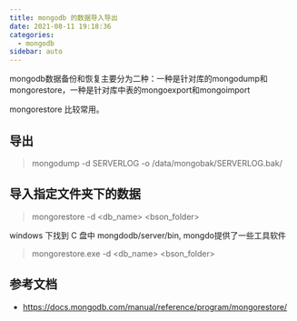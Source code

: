 ```yaml
---
title: mongodb 的数据导入导出
date: 2021-08-11 19:18:36
categories:
  - mongodb
sidebar: auto
---
```


mongodb数据备份和恢复主要分为二种：一种是针对库的mongodump和mongorestore，一种是针对库中表的mongoexport和mongoimport


mongorestore 比较常用。

## 导出

> mongodump -d SERVERLOG -o /data/mongobak/SERVERLOG.bak/

## 导入指定文件夹下的数据

> mongorestore -d <db_name> <bson_folder>

windows 下找到 C 盘中 mongdodb/server/bin, mongdo提供了一些工具软件

> mongorestore.exe -d <db_name> <bson_folder>


## 参考文档

- https://docs.mongodb.com/manual/reference/program/mongorestore/
